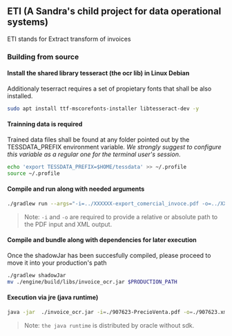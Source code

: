 ## ETI (A Sandra's child project for data operational systems)
ETI stands for Extract transform of invoices

### Building from source
#### Install the shared library tesseract (the ocr lib) in Linux Debian
Additionaly teserract requires a set of propietary fonts that shall be also installed.
```sh
sudo apt install ttf-mscorefonts-installer libtesseract-dev -y
```

#### Trainning data is required
Trained data files shall be found at any folder pointed out by the TESSDATA_PREFIX environment variable.
*We strongly suggest to configure this variable as a regular one for the terminal user's session*.
```sh
echo 'export TESSDATA_PREFIX=$HOME/tessdata' >> ~/.profile
source ~/.profile
```

#### Compile and run along with needed arguments
```sh
./gradlew run --args="-i=../XXXXXX-export_comercial_invoce.pdf -o=../XXXXXX-export_comercial_invoce.xml"
```
> Note: `-i` and `-o` are required to provide a relative or absolute path to the PDF input and XML output.

#### Compile and bundle along with dependencies for later execution
Once the shadowJar has been succesfully compiled, please proceed to move it into your production's path 
```sh
./gradlew shadowJar
mv ./engine/build/libs/invoice_ocr.jar $PRODUCTION_PATH
```

#### Execution via jre (java runtime)
```sh
java -jar  ./invoice_ocr.jar -i=./907623-PrecioVenta.pdf -o=./907623.xml
```
> Note: `the java runtime` is distributed by oracle without sdk.



